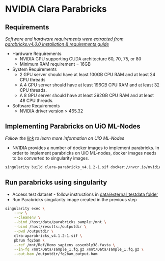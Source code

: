 # NVIDIA Clara Parabricks

## Requirements

[*Software and hardware requirements were extracted from parabricks.v4.0.0 installation & requirements guide*](https://docs.nvidia.com/clara/parabricks/4.0.0/gettingstarted.html#installation-requirements)

* Hardware Requirements
  * NVIDIA GPU supporting CUDA architecture 60, 70, 75, or 80
  * Minimum RAM requirement = 16GB
* System Requirements
  * 2 GPU server should have at least 100GB CPU RAM and at least 24 CPU threads
  * A 4 GPU server should have at least 196GB CPU RAM and at least 32 CPU threads.
  * A 8 GPU server should have at least 392GB CPU RAM and at least 48 CPU threads.
* Software Requirements
  * NVIDIA driver version > 465.32

## Implementing Parabricks on UiO ML-Nodes

*Follow the [link](https://www.uio.no/tjenester/it/forskning/kompetansehuber/uio-ai-hub-node-project/it-resources/ml-nodes/) to learn more information on UiO ML-Nodes*

* NVIDIA provides a number of docker images to implement parabricks. In order to implement parabricks on UiO ML-nodes, docker images needs to be converted to singularity images.

```bash
singularity build clara-parabricks_v4.1.2-1.sif docker://nvcr.io/nvidia/clara/clara-parabricks:4.1.2-1
```

## Run parabricks using singularity

* Access test dataset - follow instructions in [data/external_testdata folder](/data/external_testdata/README.md)
* Run Parabricks singularity image created in the previous step

```bash
singularity exec \
    --nv \
    --cleanenv \
    --bind /host/data/parabricks_sample:/mnt \
    --bind /host/results:/outputdir \
    --pwd /outputdir \
    clra-aparabricks_v4.1.2-1.sif \
    pbrun fq2bam \
    --ref /mnt/Ref/Homo_sapiens_assembly38.fasta \
    --in-fq /mnt/Data/sample_1.fq.gz /mnt/Data/sample_1.fq.gz \
    --out-bam /outputdir/fq2bam_output.bam
```
